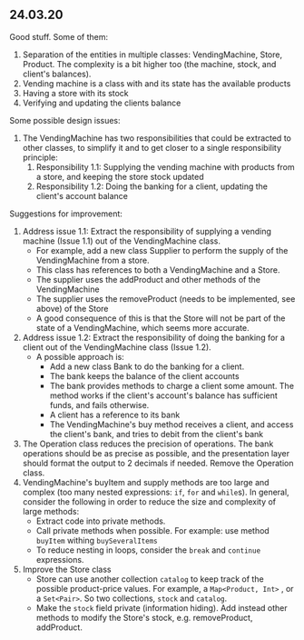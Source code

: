 ## 24.03.20

Good stuff. Some of them:
1. Separation of the entities in multiple classes: VendingMachine, Store, Product. The complexity is a bit higher too (the machine, stock, and client's balances).
2. Vending machine is a class with and its state has the available products
3. Having a store with its stock
4. Verifying and updating the clients balance 

Some possible design issues:
1. The VendingMachine has two responsibilities that could be extracted to other classes, to simplify it and to get closer to a single responsibility principle:
    1. Responsibility 1.1: Supplying the vending machine with products from a store, and keeping the store stock updated
    2. Responsibility 1.2: Doing the banking for a client, updating the client's account balance

Suggestions for improvement:
1. Address issue 1.1: Extract the responsibility of supplying a vending machine (Issue 1.1) out of the VendingMachine class.
   - For example, add a new class Supplier to perform the supply of the VendingMachine from a store.
   - This class has references to both a VendingMachine and a Store.
   - The supplier uses the addProduct and other methods of the VendingMachine
   - The supplier uses the removeProduct (needs to be implemented, see above) of the Store
   - A good consequence of this is that the Store will not be part of the state of a VendingMachine, which seems more accurate.
2. Address issue 1.2: Extract the responsibility of doing the banking for a client out of the VendingMachine class  (Issue 1.2).
   - A possible approach is: 
     - Add a new class Bank to do the banking for a client.
     - The bank keeps the balance of the client accounts
     - The bank provides methods to charge a client some amount. The method works if the client's account's balance has sufficient funds, and fails otherwise.
     - A client has a reference to its bank
     - The VendingMachine's buy method receives a client, and access the client's bank, and tries to debit from the client's bank
3. The Operation class reduces the precision of operations. The bank operations should be as precise as possible, and the presentation layer should format the output to 2 decimals if needed.
Remove the Operation class.
4. VendingMachine's buyItem and supply methods are too large and complex (too many nested expressions: `if`, `for` and `while`s). 
In general, consider the following in order to reduce the size and complexity of large methods:
   - Extract code into private methods.
   - Call private methods when possible. For example: use method `buyItem` withing `buySeveralItems`
   - To reduce nesting in loops, consider the `break` and `continue` expressions.
5. Improve the Store class 
   - Store can use another collection `catalog` to keep track of the possible product-price values. For example, a `Map<Product, Int>` , or a `Set<Pair>`. So two collections, `stock` and `catalog`.
    - Make the `stock` field private (information hiding). Add instead other methods to modify the Store's stock, e.g. removeProduct, addProduct.